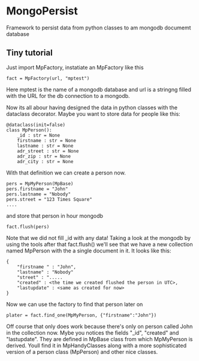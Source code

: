# MongoPersist

Framework to persist data from python classes to am mongodb documemt database

## Tiny tutorial

Just import MpFactory, instatiate an MpFactory like this

    fact = MpFactory(url, "mptest")

Here mptest is the name of a mongodb database and url is a stringng filled with the URL for the db connection to a 
mongodb.

Now its all abour having designed the data in python classes with the dataclass decorator. Maybe you want to store data for people like this:


    @dataclass(init=false)
    class MpPerson():
        _id : str = None
        firstname : str = None
        lastname : str = None
        adr_street : str = None
        adr_zip : str = None
        adr_city : str = None

With that definition we can create a person now.

    pers = MpMyPerson(MpBase)
    pers.firstname = "John"
    pers.lastname = "Nobody"
    pers.street = "123 Times Square"
    ....

and store that person in hour mongodb

    fact.flush(pers)

Note that we did not fill _id with any data!
Taking a look at the mongodb by using the tools after that fact.flush() we'll see that we have a new collection named MpPerson with the a single document in it. It looks like this:

    {
        "firstname " : "John",
        "lastname" : "Nobody"
        "street" : ".....
        "created" : <the time we created flushed the person in UTC>,
        "lastupdate" : <same as created for now>
    }

Now we can use the factory to find that person later on

    plater = fact.find_one(MpMyPerson, {"firstname":"John"})

Off course that only does work because there's only on person called John in the collection now. Mybe you notices the fields "_id", "created" and "lastupdate". They are defined in MpBase class from which MpMyPerson is derived. Youll find it in MpHandyClasses along with a more sophisticated version of a person class (MpPerson) and other nice classes.